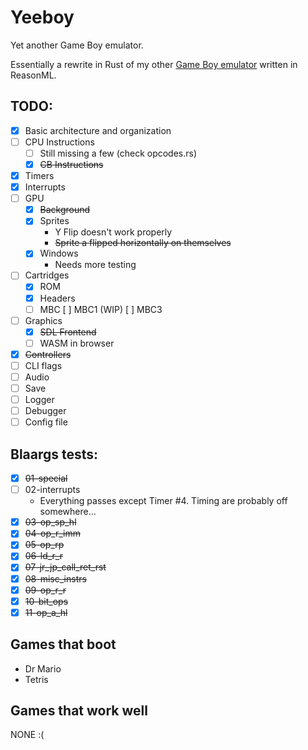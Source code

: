 # Yeeboy

Yet another Game Boy emulator.

Essentially a rewrite in Rust of my other [Game Boy emulator](https://github.com/DuoSRX/yobml) written in ReasonML.

## TODO:

* [x] Basic architecture and organization
* [ ] CPU Instructions
  * [ ] Still missing a few (check opcodes.rs)
  * [x] ~~CB Instructions~~
* [x] Timers
* [x] Interrupts
* [ ] GPU
  * [x] ~~Background~~
  * [x] Sprites
    * Y Flip doesn't work properly
    * ~~Sprite a flipped horizontally on themselves~~
  * [x] Windows
    * Needs more testing
* [ ] Cartridges
  * [x] ROM
  * [x] Headers
  * [ ] MBC
    [ ] MBC1 (WIP)
    [ ] MBC3
* [ ] Graphics
  * [x] ~~SDL Frontend~~
  * [ ] WASM in browser
* [x] ~~Controllers~~
* [ ] CLI flags
* [ ] Audio
* [ ] Save
* [ ] Logger
* [ ] Debugger
* [ ] Config file

## Blaargs tests:

* [x] ~~01-special~~
* [ ] 02-interrupts
  * Everything passes except Timer #4. Timing are probably off somewhere...
* [x] ~~03-op_sp_hl~~
* [x] ~~04-op_r_imm~~
* [x] ~~05-op_rp~~
* [x] ~~06-ld_r_r~~
* [x] ~~07-jr_jp_call_ret_rst~~
* [x] ~~08-misc_instrs~~
* [x] ~~09-op_r_r~~
* [x] ~~10-bit_ops~~
* [x] ~~11-op_a_hl~~

## Games that boot

* Dr Mario
* Tetris

## Games that work well

NONE :(
